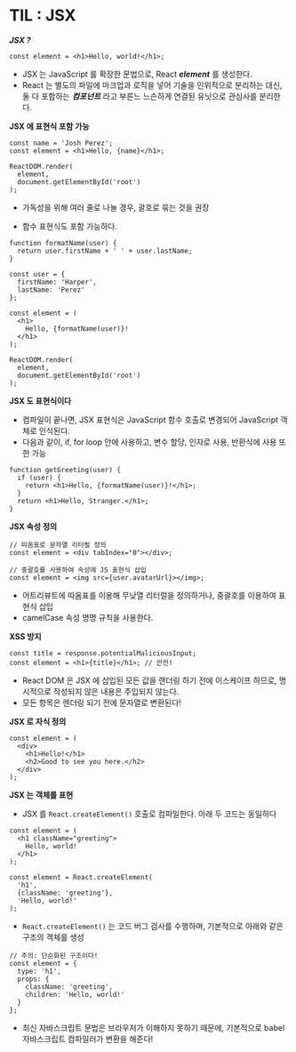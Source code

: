 # TIL : JSX

***JSX ?***

```react
const element = <h1>Hello, world!</h1>;
```

- JSX 는 JavaScript 를 확장한 문법으로, React ***element*** 를 생성한다.
- React 는 별도의 파일에 마크업과 로직을 넣어 기술을 인위적으로 분리하는 대신, 둘 다 포함하는 ***컴포넌트*** 라고 부른느 느슨하게 연결된 유닛으로 관심사를 분리한다. 

**JSX 에 표현식 포함 가능**

```react
const name = 'Josh Perez';
const element = <h1>Hello, {name}</h1>;

ReactDOM.render(
  element,
  document.getElementById('root')
);
```

- 가독성을 위해 여러 줄로 나눌 경우, 괄호로 묶는 것을 권장 

- 함수 표현식도 포함 가능하다. 

```react
function formatName(user) {
  return user.firstName + ' ' + user.lastName;
}

const user = {
  firstName: 'Harper',
  lastName: 'Perez'
};

const element = (
  <h1>
    Hello, {formatName(user)}!
  </h1>
);

ReactDOM.render(
  element,
  document.getElementById('root')
);
```

**JSX 도 표현식이다**

- 컴파일이 끝나면, JSX 표현식은 JavaScript 함수 호출로 변경되어 JavaScript 객체로 인식된다. 
- 다음과 같이, if, for loop 안에 사용하고, 변수 할당, 인자로 사용, 반환식에 사용 또한 가능

```react
function getGreeting(user) {
  if (user) {
    return <h1>Hello, {formatName(user)}!</h1>;
  }
  return <h1>Hello, Stranger.</h1>;
}
```

**JSX 속성 정의**

```react
// 따옴표로 문자열 리터럴 정의 
const element = <div tabIndex="0"></div>;

// 중괄호를 사용하여 속성에 JS 표현식 삽입 
const element = <img src={user.avatarUrl}></img>;
```

- 어트리뷰트에 따옴표를 이용해 무낮열 리터럴을 정의하거나, 중괄호를 이용하여 표현식 삽입
- camelCase 속성 명명 규칙을 사용한다. 

**XSS 방지**

```react
const title = response.potentialMaliciousInput;
const element = <h1>{title}</h1>; // 안전!
```

- React DOM 은 JSX 에 삽입된 모든 값을 렌더링 하기 전에 이스케이프 하므로, 명시적으로 작성되지 않은 내용은 주입되지 않는다. 
- 모든 항목은 렌더링 되기 전에 문자열로 변환된다! 

**JSX 로 자식 정의**

```react
const element = (
  <div>
    <h1>Hello!</h1>
    <h2>Good to see you here.</h2>
  </div>
);
```

**JSX 는 객체를 표현**

- JSX 를 `React.createElement()` 호출로 컴파일한다.  아래 두 코드는 동일하다 

```react
const element = (
  <h1 className="greeting">
    Hello, world!
  </h1>
);
```

```react
const element = React.createElement(
  'h1',
  {className: 'greeting'},
  'Hello, world!'
);
```

- `React.createElement()` 는 코드 버그 검사를 수행하며, 기본적으로 아래와 같은 구조의 객체를 생성

```react
// 주의: 단순화된 구조이다!
const element = {
  type: 'h1',
  props: {
    className: 'greeting',
    children: 'Hello, world!'
  }
};
```

- 최신 자바스크립트 문법은 브라우저가 이해하지 못하기 때문에, 기본적으로 babel 자바스크립트 컴파일러가 변환을 해준다!
